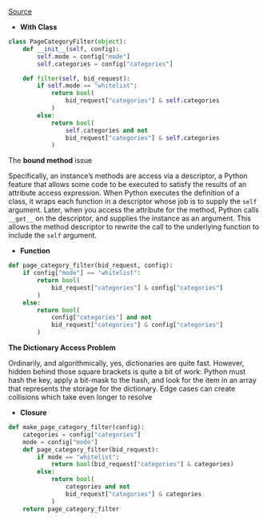 [Source](http://tech.magnetic.com/2015/05/optimize-python-with-closures.html)

- **With Class**

```python
class PageCategoryFilter(object):
    def __init__(self, config):
        self.mode = config["mode"]
        self.categories = config["categories"]

    def filter(self, bid_request):
        if self.mode == "whitelist":
            return bool(
                bid_request["categories"] & self.categories
            )
        else:
            return bool(
                self.categories and not
                bid_request["categories"] & self.categories
            )
```

The **bound method** issue

Specifically, an instance’s methods are access via a descriptor, a Python feature that allows some code to be executed to satisfy 
the results of an attribute access expression. When Python executes the definition of a class, it wraps each function in a descriptor
whose job is to supply the `self` argument. Later, when you access the attribute for the method, Python calls `__get__` on the descriptor, 
and supplies the instance as an argument. This allows the method descriptor to rewrite the call to the underlying function to 
include the `self` argument. 

- **Function**

```python
def page_category_filter(bid_request, config):
    if config["mode"] == "whitelist":
        return bool(
            bid_request["categories"] & config["categories"]
        )
    else:
        return bool(
            config["categories"] and not
            bid_request["categories"] & config["categories"]
        )
```

**The Dictionary Access Problem**

Ordinarily, and algorithmically, yes, dictionaries are quite fast. However, hidden behind those square brackets is quite a bit of work: 
Python must hash the key, apply a bit-mask to the hash, and look for the item in an array that represents the storage for the dictionary.
Edge cases can create collisions which take even longer to resolve

- **Closure**

```python
def make_page_category_filter(config):
    categories = config["categories"]
    mode = config["mode"]
    def page_category_filter(bid_request):
        if mode == "whitelist":
            return bool(bid_request["categories"] & categories)
        else:
            return bool(
                categories and not
                bid_request["categories"] & categories
            )
    return page_category_filter
```


